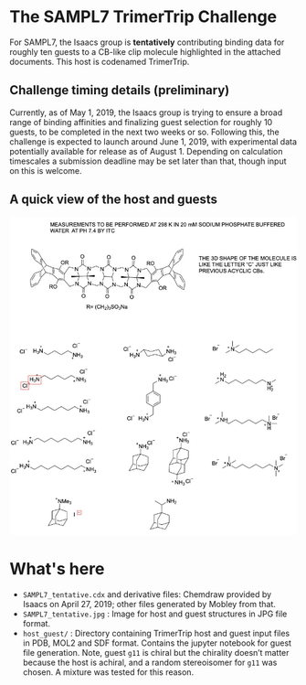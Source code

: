 # The SAMPL7 TrimerTrip Challenge

For SAMPL7, the Isaacs group is **tentatively** contributing binding data for roughly ten guests to a CB-like clip molecule highlighted in the attached documents. This host is codenamed TrimerTrip.

## Challenge timing details (preliminary)

Currently, as of May 1, 2019, the Isaacs group is trying to ensure a broad range of binding affinities and finalizing guest selection for roughly 10 guests, to be completed in the next two weeks or so.
Following this, the challenge is expected to launch around June 1, 2019, with experimental data potentially available for release as of August 1. Depending on calculation timescales a submission deadline may be set later than that, though input on this is welcome.

## A quick view of the host and guests

![](SAMPL7_tentative.jpg)

# What's here

- `SAMPL7_tentative.cdx` and derivative files: Chemdraw provided by Isaacs on April 27, 2019; other files generated by Mobley from that.
- `SAMPL7_tentative.jpg` : Image for host and guest structures in JPG file format.
- `host_guest/` : Directory containing TrimerTrip host and guest input files in PDB, MOL2 and SDF format. Contains the jupyter notebook for guest file generation. Note, guest `g11` is chiral but the chirality doesn’t matter because the host is achiral, and a random stereoisomer for `g11` was chosen. A mixture was tested for this reason.
